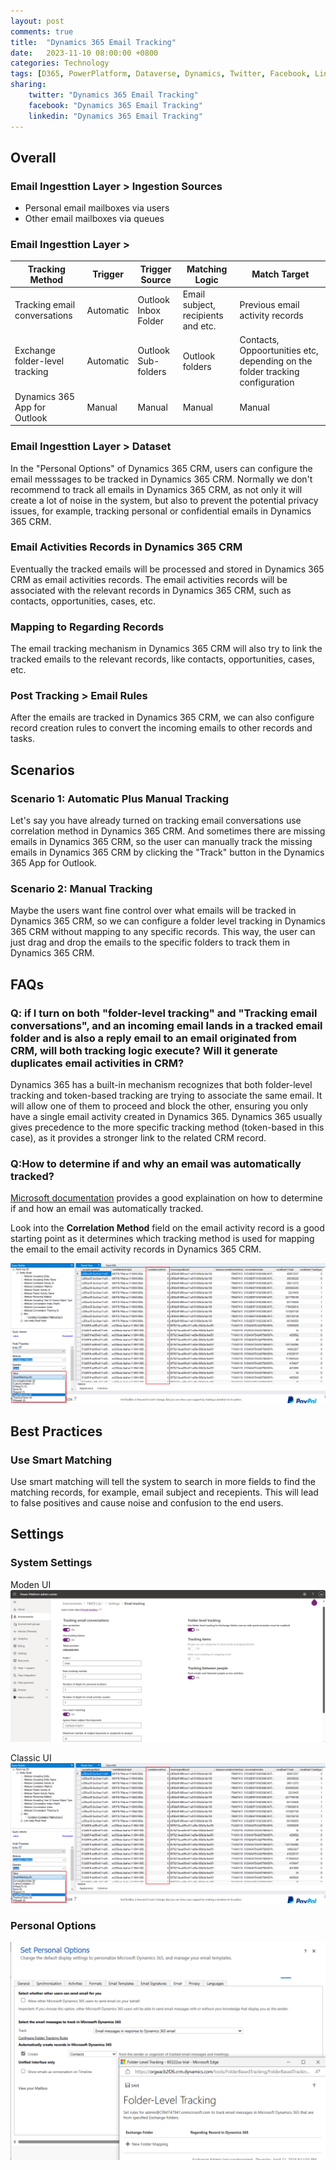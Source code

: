 ```yaml
---
layout: post
comments: true
title:  "Dynamics 365 Email Tracking"
date:   2023-11-10 08:00:00 +0800
categories: Technology
tags: [D365, PowerPlatform, Dataverse, Dynamics, Twitter, Facebook, LinkedIn]
sharing:
    twitter: "Dynamics 365 Email Tracking"
    facebook: "Dynamics 365 Email Tracking"
    linkedin: "Dynamics 365 Email Tracking"
---
```


## Overall

### Email Ingesttion Layer > Ingestion Sources
- Personal email mailboxes via users
- Other email mailboxes via queues

### Email Ingesttion Layer > 

| Tracking Method | Trigger | Trigger Source | Matching Logic | Match Target |
| ----------------- | ----------------- | ----------------- | ----------------- | ----------------- |
| Tracking email conversations | Automatic | Outlook Inbox Folder | Email subject, recipients and etc. | Previous email activity records |
| Exchange folder-level tracking | Automatic | Outlook Sub-folders | Outlook folders | Contacts, Oppoortunities etc, depending on the folder tracking configuration |
| Dynamics 365 App for Outlook | Manual | Manual | Manual | Manual |

### Email Ingesttion Layer > Dataset
In the "Personal Options" of Dynamics 365 CRM, users can configure the email messsages to be tracked in Dynamics 365 CRM. Normally we don't recommend to track all emails in Dynamics 365 CRM, as not only it will create a lot of noise in the system, but also to prevent the potential privacy issues, for example, tracking personal or confidential emails in Dynamics 365 CRM.

### Email Activities Records in Dynamics 365 CRM
Eventually the tracked emails will be processed and stored in Dynamics 365 CRM as email activities records. The email activities records will be associated with the relevant records in Dynamics 365 CRM, such as contacts, opportunities, cases, etc.

### Mapping to Regarding Records
The email tracking mechanism in Dynamics 365 CRM will also try to link the tracked emails to the relevant records, like contacts, opportunities, cases, etc.

### Post Tracking > Email Rules
After the emails are tracked in Dynamics 365 CRM, we can also configure record creation rules to convert the incoming emails to other records and tasks.

## Scenarios
### Scenario 1: Automatic Plus Manual Tracking
Let's say you have already turned on tracking email conversations use correlation method in Dynamics 365 CRM. And sometimes there are missing emails in Dynamics 365 CRM, so the user can manually track the missing emails in Dynamics 365 CRM by clicking the "Track" button in the Dynamics 365 App for Outlook.

### Scenario 2: Manual Tracking
Maybe the users want fine control over what emails will be tracked in Dynamics 365 CRM, so we can configure a folder level tracking in Dynamics 365 CRM without mapping to any specific records. This way, the user can just drag and drop the emails to the specific folders to track them in Dynamics 365 CRM.

## FAQs
### Q: if I turn on both "folder-level tracking" and "Tracking email conversations", and an incoming email lands in a tracked email folder and is also a reply email to an email originated from CRM, will both tracking logic execute? Will it generate duplicates email activities in CRM?

Dynamics 365 has a built-in mechanism recognizes that both folder-level tracking and token-based tracking are trying to associate the same email.  It will allow one of them to proceed and block the other, ensuring you only have a single email activity created in Dynamics 365. Dynamics 365 usually gives precedence to the more specific tracking method (token-based in this case), as it provides a stronger link to the related CRM record.

### Q:How to determine if and why an email was automatically tracked?
[Microsoft documentation](https://learn.microsoft.com/en-us/power-platform/admin/email-message-filtering-correlation#how-to-determine-if-and-why-an-email-was-automatically-tracked) provides a good explaination on how to determine if and how an email was automatically tracked.

Look into the **Correlation Method** field on the email activity record is a good starting point as it determines which tracking method is used for mapping the email to the email activity records in Dynamics 365 CRM.

![image](../images/2023-11-10-d365-email-tracking/email-tracking-correlation-method.png)

## Best Practices
### Use Smart Matching
Use smart matching will tell the system to search in more fields to find the matching records, for example, email subject and recepients. This will lead to false positives and cause noise and confusion to the end users.

## Settings
### System Settings
Moden UI
![image](../images/2023-11-10-d365-email-tracking/email-tracking-system-settings-new-ui.png)

Classic UI
![image](../images/2023-11-10-d365-email-tracking/email-tracking-correlation-method.png)

### Personal Options
![image](../images/2023-11-10-d365-email-tracking/email-tracking-personal-options.png)
